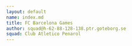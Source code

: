 ```yaml
---
layout: default
name: index.md
title: FC Barcelona Games
author: squad@h-62-88-128-138.ptr.goteborg.se
squad: Club Atletico Penarol
---
```

